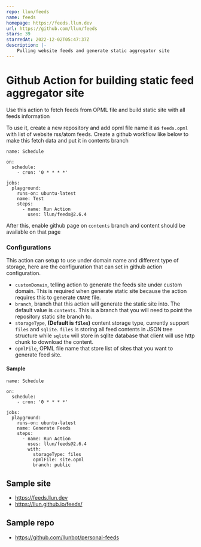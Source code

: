 ```yaml
---
repo: llun/feeds
name: feeds
homepage: https://feeds.llun.dev
url: https://github.com/llun/feeds
stars: 39
starredAt: 2022-12-02T05:47:37Z
description: |-
    Pulling website feeds and generate static aggregator site
---
```


# Github Action for building static feed aggregator site

Use this action to fetch feeds from OPML file and build static site
with all feeds information

To use it, create a new repository and add opml file name it as `feeds.opml` with list of
website rss/atom feeds. Create a github workflow like below to make this fetch data and
put it in contents branch

```
name: Schedule

on:
  schedule:
    - cron: '0 * * * *'

jobs:
  playground:
    runs-on: ubuntu-latest
    name: Test
    steps:
      - name: Run Action
        uses: llun/feeds@2.6.4
```

After this, enable github page on `contents` branch and content should be available on that page

### Configurations

This action can setup to use under domain name and different type of storage, here are the configuration that can set in github action configuration.

- `customDomain`, telling action to generate the feeds site under custom domain. This is required when generate static site because the action requires this to generate `CNAME` file.
- `branch`, branch that this action will generate the static site into. The default value is `contents`. This is a branch that you will need to point the repository static site branch to.
- `storageType`, **(Default is `files`)** content storage type, currently support `files` and `sqlite`. `files` is storing all feed contents in JSON tree structure while `sqlite` will store in sqlite database that client will use http chunk to download the content.
- `opmlFile`, OPML file name that store list of sites that you want to generate feed site.

#### Sample

```
name: Schedule

on:
  schedule:
    - cron: '0 * * * *'

jobs:
  playground:
    runs-on: ubuntu-latest
    name: Generate Feeds
    steps:
      - name: Run Action
        uses: llun/feeds@2.6.4
        with:
          storageType: files
          opmlFile: site.opml
          branch: public
```

## Sample site

- https://feeds.llun.dev
- https://llun.github.io/feeds/

## Sample repo

- https://github.com/llunbot/personal-feeds

